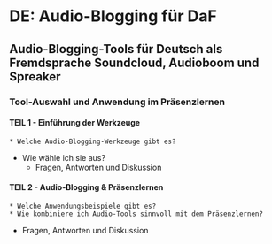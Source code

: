 DE: Audio-Blogging für DaF
==========================

## Audio-Blogging-Tools für Deutsch als Fremdsprache Soundcloud, Audioboom und Spreaker
### Tool-Auswahl und Anwendung im Präsenzlernen

#### TEIL 1  - Einführung der Werkzeuge
	* Welche Audio-Blogging-Werkzeuge gibt es?
  * Wie wähle ich sie aus?
	* Fragen, Antworten und Diskussion  
	
#### TEIL 2 - Audio-Blogging & Präsenzlernen  
	* Welche Anwendungsbeispiele gibt es?	
	* Wie kombiniere ich Audio-Tools sinnvoll mit dem Präsenzlernen?
  * Fragen, Antworten und Diskussion  
